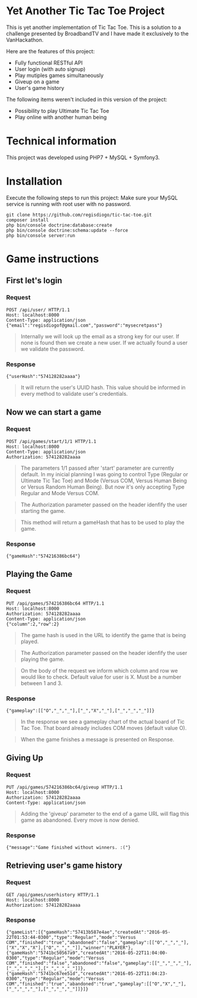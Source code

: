 # Yet Another Tic Tac Toe Project

This is yet another implementation of Tic Tac Toe. This is a solution to a challenge presented by BroadbandTV and I have made it exclusively to the VanHackathon. 

Here are the features of this project:
* Fully functional RESTful API
* User login (with auto signup)
* Play mutiples games simultaneously
* Giveup on a game
* User's game history

The following items weren't included in this version of the project:
* Possibility to play Ultimate Tic Tac Toe
* Play online with another human being

# Technical information

This project was developed using PHP7 + MySQL + Symfony3.

# Installation

Execute the following steps to run this project:
Make sure your MySQL service is running with root user with no password.

    git clone https://github.com/regisdiogo/tic-tac-toe.git
    composer install
    php bin/console doctrine:database:create
    php bin/console doctrine:schema:update --force
    php bin/console server:run


# Game instructions

## First let's login

### Request
    POST /api/user/ HTTP/1.1
    Host: localhost:8000
    Content-Type: application/json
    {"email":"regisdiogof@gmail.com","password":"mysecretpass"}

> Internally we will look up the email as a strong key for our user. If none is found then we create a new user. If we actually found a user we validate the password.

### Response
    {"userHash":"574128282aaaa"}

> It will return the user's UUID hash. This value should be informed in every method to validate user's credentials.

## Now we can start a game

### Request
    POST /api/games/start/1/1 HTTP/1.1
    Host: localhost:8000
    Content-Type: application/json
    Authorization: 574128282aaaa

> The parameters 1/1 passed after 'start' parameter are currently default. In my inicial planning I was going to control Type (Regular or Ultimate Tic Tac Toe) and Mode (Versus COM, Versus Human Being or Versus Random Human Being). But now it's only accepting Type Regular and Mode Versus COM.

> The Authorization parameter passed on the header idenfify the user starting the game.

> This method will return a gameHash that has to be used to play the game.

### Response
    {"gameHash":"574216386bc64"}

## Playing the Game

### Request
    PUT /api/games/574216386bc64 HTTP/1.1
    Host: localhost:8000
    Authorization: 574128282aaaa
    Content-Type: application/json
    {"column":2,"row":2}

> The game hash is used in the URL to identify the game that is being played.

> The Authorization parameter passed on the header idenfify the user playing the game.

> On the body of the request we inform which column and row we would like to check. Default value for user is X. Must be a number between 1 and 3.

### Response
    {"gameplay":[["O","_","_"],["_","X","_"],["_","_","_"]]}

> In the response we see a gameplay chart of the actual board of Tic Tac Toe. That board already includes COM moves (default value O).

> When the game finishes a message is presented on Response.

## Giving Up

### Request
    PUT /api/games/574216386bc64/giveup HTTP/1.1
    Host: localhost:8000
    Authorization: 574128282aaaa
    Content-Type: application/json

> Adding the 'giveup' parameter to the end of a game URL will flag this game as abandoned. Every move is now denied.

### Response
    {"message":"Game finished without winners. :("}

## Retrieving user's game history

### Request
    GET /api/games/userhistory HTTP/1.1
    Host: localhost:8000
    Authorization: 574128282aaaa

### Response
    {"gameList":[{"gameHash":"57413b587e4ae","createdAt":"2016-05-22T01:53:44-0300","type":"Regular","mode":"Versus COM","finished":"true","abandoned":"false","gameplay":[["O","_","_"],["X","X","X"],["O","_","_"]],"winner":"PLAYER"},{"gameHash":"5741bc50567a9","createdAt":"2016-05-22T11:04:00-0300","type":"Regular","mode":"Versus COM","finished":"false","abandoned":"false","gameplay":[["_","_","_"],["_","_","_"],["_","_","_"]]},{"gameHash":"5741bc67ee51d","createdAt":"2016-05-22T11:04:23-0300","type":"Regular","mode":"Versus COM","finished":"true","abandoned":"true","gameplay":[["O","X","_"],["_","_","_"],["_","_","_"]]}]}
